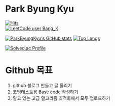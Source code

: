 # Park Byung Kyu 

[![Hits](https://hits.seeyoufarm.com/api/count/incr/badge.svg?url=https%3A%2F%2Fgithub.com%2FPark-ByungKyu&count_bg=%2379C83D&title_bg=%23555555&icon=&icon_color=%23E7E7E7&title=hits&edge_flat=false)](https://github.com/Park-ByungKyu)  
[![LeetCode user Bang_K](https://img.shields.io/badge/dynamic/json?style=flat&labelColor=black&color=%23ffa116&label=Solved&query=solvedOverTotal&url=https%3A%2F%2Fleetcode-badge.vercel.app%2Fapi%2Fusers%2FBang_k&logo=leetcode&logoColor=yellow)](https://leetcode.com/Bang_K/)  

[![ParkByungKyu's GitHub stats](https://github-readme-stats.vercel.app/api?username=Park-ByungKyu)](https://github.com/Park-ByungKyu)
[![Top Langs](https://github-readme-stats.vercel.app/api/top-langs/?username=Park-ByungKyu)](https://github.com/Park-ByungKyu)  

[![Solved.ac Profile](http://mazassumnida.wtf/api/v2/generate_badge?boj=itinbangk)](https://www.acmicpc.net/user/itinbangk)

# Github 목표
1. github 블로그 만들고 글 올리기
2. 코딩테스트용 Base code 작성하기
3. 알고 있는 고급 알고리즘 최적화해서 모두 업로드하기
